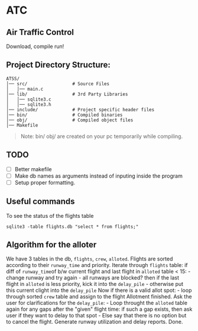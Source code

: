 # ATC
## Air Traffic Control

Download, compile run!

## Project Directory Structure:

~~~
ATSS/
│── src/                 # Source Files
│   │── main.c
│── lib/                 # 3rd Party Libraries
│   │── sqlite3.c
│   │── sqlite3.h
│── include/             # Project specific header files
│── bin/                 # Compiled binaries
│── obj/                 # Compiled object files
│── Makefile
~~~

> Note: bin/ obj/ are created on your pc temporarily while compiling.

## TODO
- [ ] Better makefile
- [ ] Make db names as arguments instead of inputing inside the program
- [ ] Setup proper formatting.

## Useful commands

To see the status of the flights table
```
sqlite3 -table flights.db "select * from flights;"
```

## Algorithm for the alloter

We have 3 tables in the db, `flights`, `crew`, `alloted`.
Flights are sorted according to their `runway_time` and priority.
Iterate through `flights` table:
    if diff of `runway_time`of b/w current flight and last flight in `alloted` table < 15:
        - change runway and try again
        - all runways are blocked? then if the last flight in `alloted` is less priority, kick it into the `delay_pile`
        - otherwise put this current clight into the `delay_pile`
    Now if there is a valid allot spot:
        - loop through sorted `crew` table and assign to the flight
Allotment finished.
Ask the user for clarifications for the `delay_pile`:
    - Loop throught the `alloted` table again for any gaps after the "given" flight time:
        if such a gap exists, then ask user if they want to delay to that spot
    - Else say that there is no option but to cancel the flight.
Generate runway utilization and delay reports.
Done.
